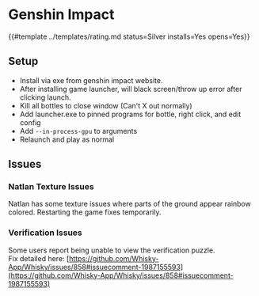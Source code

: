 # Genshin Impact
<!-- script:Aliases [] -->

{{#template ../templates/rating.md status=Silver installs=Yes opens=Yes}}


## Setup
- Install via exe from genshin impact website.
- After installing game launcher, will black screen/throw up error after clicking launch. 
- Kill all bottles to close window (Can't X out normally)
- Add launcher.exe to pinned programs for bottle, right click, and edit config
- Add `--in-process-gpu` to arguments
- Relaunch and play as normal

## Issues

### Natlan Texture Issues
Natlan has some texture issues where parts of the ground appear rainbow colored. Restarting the game fixes temporarily.

### Verification Issues
Some users report being unable to view the verification puzzle.  
Fix detailed here: [https://github.com/Whisky-App/Whisky/issues/858#issuecomment-1987155593](https://github.com/Whisky-App/Whisky/issues/858#issuecomment-1987155593)
